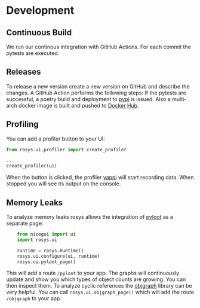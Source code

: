 # Development

## Continuous Build

We run our continous integration with GitHub Actions.
For each commit the pytests are executed.

## Releases

To release a new version create a new version on GitHub and describe the changes.
A GitHub Action performs the following steps:
If the pytests are successful, a poetry build and deployment to [pypi](https://pypi.org/project/rosys/) is issued.
Also a multi-arch docker image is built and pushed to [Docker Hub](https://hub.docker.com/r/zauberzeug/rosys).

## Profiling

You can add a profiler button to your UI:

```python
from rosys.ui.profiler import create_profiler

...
create_profiler(ui)
```

When the button is clicked, the profiler [yappi](https://github.com/sumerc/yappi) will start recording data.
When stopped you will see its output on the console.

## Memory Leaks

To analyze memory leaks rosys allows the integration of [pyloot](https://github.com/reallistic/pyloot) as a separate page:

```python hl_lines="6"
    from nicegui import ui
    import rosys.ui

    runtime = rosys.Runtime()
    rosys.ui.configure(ui, runtime)
    rosys.ui.pyloot_page()
```

This will add a route `/pyloot` to your app.
The graphs will continuously update and show you which types of object counts are growing.
You can then inspect them.
To analyze cyclic references the [objgraph](https://mg.pov.lt/objgraph/index.html) library can be very helpful.
You can call `rosys.ui.objgraph_page()` which will add the route `/objgraph` to your app.
